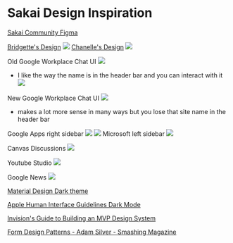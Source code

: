 # Sakai Design Inspiration

[Sakai Community Figma](https://www.figma.com/files/team/959143738433153746/Sakai?fuid=959143257870176544)

[Bridgette's Design](https://app.zeplin.io/project/5e908a151a7bbd1f8f652225/dashboard?sid=5ec6c9a20aa7f22abc82c3c9)
![](Screenshot%20from%202021-03-31%2010-44-28.png)
[Chanelle's Design](https://sakailms.invisionapp.com/)
![](Screenshot%20from%202021-03-31%2010-43-37.png)

Old Google Workplace Chat UI
![](Screenshot%20from%202021-03-31%2010-02-00.png)

- I like the way the name is in the header bar and you can interact with it
![](Screenshot%20from%202021-03-31%2010-27-48.png)

New Google Workplace Chat UI
![](Old%20and%20new%20Chat%20on%20the%20web.jpeg)

- makes a lot more sense in many ways but you lose that site name in the header bar

Google Apps right sidebar
![](Screenshot%20from%202021-03-31%2010-41-43.png)
![](Screenshot%20from%202021-03-31%2010-32-03.png)
Microsoft left sidebar
![](Outlook-for-the-web-new-sidebar.png)

Canvas Discussions
![](Screenshot%20from%202021-03-31%2010-45-58.png)

Youtube Studio
![](Screenshot_20210331_104808.png)

Google News
![](Screenshot_20210331_105030.png)

[Material Design Dark theme](https://material.io/design/color/dark-theme.html)

[Apple Human Interface Guidelines Dark Mode](https://developer.apple.com/design/human-interface-guidelines/macos/visual-design/dark-mode/)

[Invision's Guide to Building an MVP Design System](https://drive.google.com/file/d/1r1wRj6TcQFL5c37a6Tb0BQQ1kMN_5wJV/view?usp=sharing)

[Form Design Patterns - Adam Silver - Smashing Magazine](https://www.sitepoint.com/premium/books/form-design-patterns/read/1)
